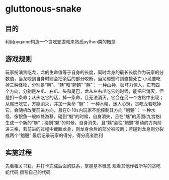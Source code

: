 # gluttonous-snake
目的
---------------------------------------------
利用pygame构造一个贪吃蛇游戏来熟悉python类的概念

游戏规则
----------------------------------------------
玩家扮演贪吃龙，龙的生命值等于自身的长度，同时龙身的最长长度作为玩家的分数值，当龙咬到自身时则会把余后的部分咬断，当龙碰壁时则直接死亡
小龙要吃掉三种怪物，分别是“魑”、“魅”和“魍魉”
“魑”：
一种山神，破坏力惊人，它有四个方向，分别是左爪、右爪、头和尾巴，龙从左右爪吃它的时候，能把它消灭，但是扣一条命；从头吃它的话，掉一条命，且无法消灭，它会在另一个方格中出现；从尾巴吃它，方能消灭，并加一条命
“魅”：
一种木精，迷人心窍，贪吃龙若吃掉它，会随机改变前进方向，且在0-10s内玩家不能控制其方向
“魍魉”：
一种水怪，像银鱼一般四处游移，碰到“魅”的时候，自身消失，且在“魅”的周围(九宫格)生成一个新的“魅”；碰到“魑”的时候，自身消失，且“魑”会往“魍魉”移动的方向前进三格，若前进的过程中截断龙身，则龙身余后的部分被咬断；若碰到龙身则分裂成两个“魍魉”
最后记录玩家的得分，得分高者胜利

实施过程
-------------------------------------------
先看相关书籍，并打卡完成后面的联系，掌握基本概念
观看其他作者所写的贪吃蛇代码
撰写自己的代码
